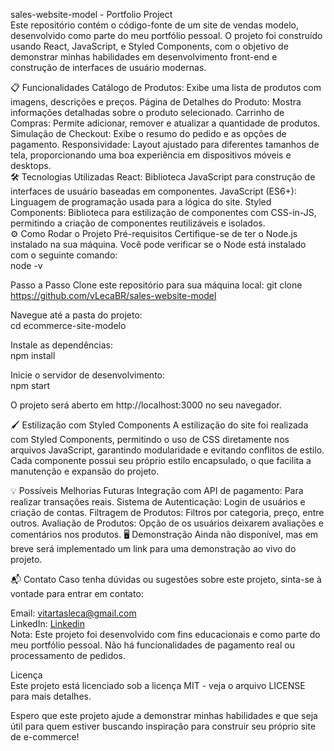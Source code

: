 sales-website-model - Portfolio Project <br>
Este repositório contém o código-fonte de um site de vendas modelo, desenvolvido como parte do meu portfólio pessoal. O projeto foi construído usando React, JavaScript, e Styled Components, com o objetivo de demonstrar minhas habilidades em desenvolvimento front-end e construção de interfaces de usuário modernas.

📋 Funcionalidades
Catálogo de Produtos: Exibe uma lista de produtos com imagens, descrições e preços.
Página de Detalhes do Produto: Mostra informações detalhadas sobre o produto selecionado.
Carrinho de Compras: Permite adicionar, remover e atualizar a quantidade de produtos.
Simulação de Checkout: Exibe o resumo do pedido e as opções de pagamento.
Responsividade: Layout ajustado para diferentes tamanhos de tela, proporcionando uma boa experiência em dispositivos móveis e desktops. <br>
🛠️ Tecnologias Utilizadas
React: Biblioteca JavaScript para construção de interfaces de usuário baseadas em componentes.
JavaScript (ES6+): Linguagem de programação usada para a lógica do site.
Styled Components: Biblioteca para estilização de componentes com CSS-in-JS, permitindo a criação de componentes reutilizáveis e isolados. <br>
⚙️ Como Rodar o Projeto
Pré-requisitos
Certifique-se de ter o Node.js instalado na sua máquina. Você pode verificar se o Node está instalado com o seguinte comando:<br>
node -v

Passo a Passo
Clone este repositório para sua máquina local:
git clone https://github.com/vLecaBR/sales-website-model

Navegue até a pasta do projeto:<br>
cd ecommerce-site-modelo

Instale as dependências:<br>
npm install

Inicie o servidor de desenvolvimento:<br>
npm start

O projeto será aberto em http://localhost:3000 no seu navegador.

🖌️ Estilização com Styled Components
A estilização do site foi realizada com Styled Components, permitindo o uso de CSS diretamente nos arquivos JavaScript, garantindo modularidade e evitando conflitos de estilo. Cada componente possui seu próprio estilo encapsulado, o que facilita a manutenção e expansão do projeto.

💡 Possíveis Melhorias Futuras
Integração com API de pagamento: Para realizar transações reais.
Sistema de Autenticação: Login de usuários e criação de contas.
Filtragem de Produtos: Filtros por categoria, preço, entre outros.
Avaliação de Produtos: Opção de os usuários deixarem avaliações e comentários nos produtos.
🖥️ Demonstração
Ainda não disponível, mas em breve será implementado um link para uma demonstração ao vivo do projeto.

📬 Contato
Caso tenha dúvidas ou sugestões sobre este projeto, sinta-se à vontade para entrar em contato:<br>

Email: vitartasleca@gmail.com <br>
LinkedIn: [Linkedin](https://www.linkedin.com/in/victor-leca-vlkbr/) <br>
Nota: Este projeto foi desenvolvido com fins educacionais e como parte do meu portfólio pessoal. Não há funcionalidades de pagamento real ou processamento de pedidos.

Licença <br>
Este projeto está licenciado sob a licença MIT - veja o arquivo LICENSE para mais detalhes. <br>

Espero que este projeto ajude a demonstrar minhas habilidades e que seja útil para quem estiver buscando inspiração para construir seu próprio site de e-commerce! 
